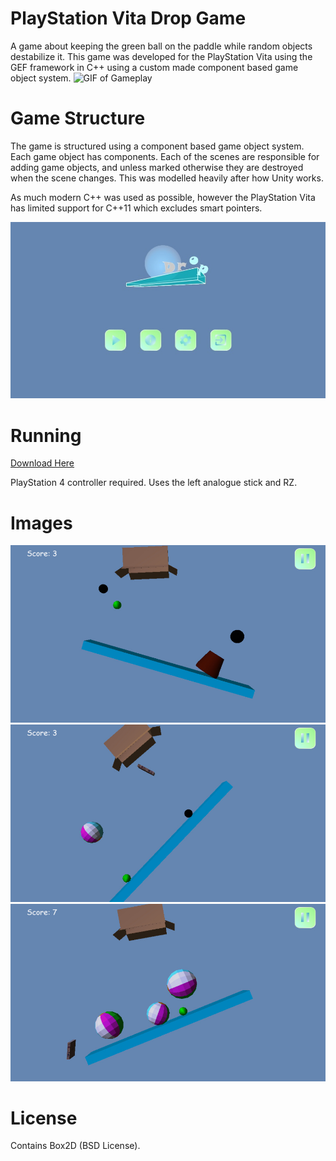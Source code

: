 # PlayStation Vita Drop Game
A game about keeping the green ball on the paddle while random objects destabilize it. This game was developed for the PlayStation Vita using the GEF framework in C++ using a custom made component based game object system.
![GIF of Gameplay](https://raw.githubusercontent.com/giodestone/ps-vita-drop-game/master/Images/GIF.gif)

# Game Structure
The game is structured using a component based game object system. Each game object has components. Each of the scenes are responsible for adding game objects, and unless marked otherwise they are destroyed when the scene changes. This was modelled heavily after how Unity works.

As much modern C++ was used as possible, however the PlayStation Vita has limited support for C++11 which excludes smart pointers.

![Main Menu Screen](https://raw.githubusercontent.com/giodestone/ps-vita-drop-game/master/Images/MainMenuScreen.jpg)

# Running
[Download Here](https://github.com/giodestone/ps-vita-drop-game/releases/tag/1.0.0)

PlayStation 4 controller required. Uses the left analogue stick and RZ.

# Images
![Screenshot of Gameplay 1](https://raw.githubusercontent.com/giodestone/ps-vita-drop-game/master/Images/Image1.jpg)
![Screenshot of Gameplay 2](https://raw.githubusercontent.com/giodestone/ps-vita-drop-game/master/Images/Image2.jpg)
![Screenshot of Gameplay 3](https://raw.githubusercontent.com/giodestone/ps-vita-drop-game/master/Images/Image3.jpg)

# License
Contains Box2D (BSD License).